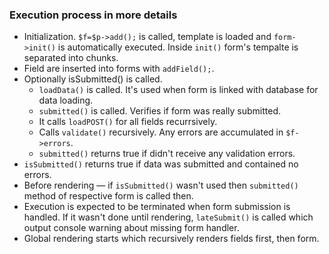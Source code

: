 ### Execution process in more details

* Initialization. `$f=$p->add();` is called, template is loaded and `form->init()` is automatically executed. Inside `init()` form's tempalte is separated into chunks.
* Field are inserted into forms with `addField();`.
* Optionally isSubmitted() is called.
    * `loadData()` is called. It's used when form is linked with database for data loading.
    * `submitted()` is called. Verifies if form was really submitted.
    * It calls `loadPOST()` for all fields recurrsively.
    * Calls `validate()` recursively. Any errors are accumulated in `$f->errors`.
    * `submitted()` returns true if didn't receive any validation errors.
* `isSubmitted()` returns true if data was submitted and contained no errors.
* Before rendering — if `isSubmitted()` wasn't used then `submitted()` method of respective form is called then.
* Execution is expected to be terminated when form submission is handled. If it wasn't done until rendering, `lateSubmit()` is called which output console warning about missing form handler.
* Global rendering starts which recursively renders fields first, then form.
